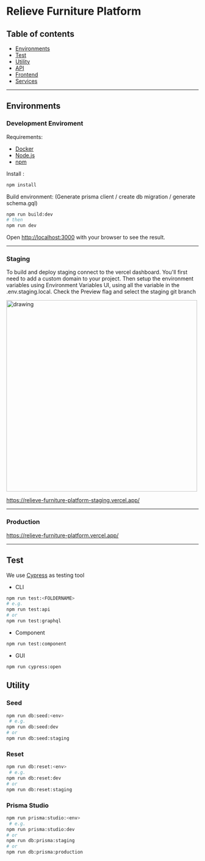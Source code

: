 # **Relieve Furniture Platform**

## Table of contents

- [Environments](#environments)
- [Test](#test)
- [Utility](#utility)
- [API](doc/API.md)
- [Frontend](doc/Frontend.md)
- [Services](doc/Services.md)

---

## Environments

### Development Enviroment

Requirements:

- [Docker](https://docs.docker.com/get-docker/)
- [Node.js](https://nodejs.org/en/)
- [npm](https://www.npmjs.com/)

Install :

```bash
npm install
```

Build environment:
(Generate prisma client / create db migration / generate schema.gql)

```bash
npm run build:dev
# then
npm run dev
```

Open [http://localhost:3000](http://localhost:3000) with your browser to see the result.

---

### Staging

To build and deploy staging connect to the vercel dashboard.
You'll first need to add a custom domain to your project.
Then setup the  environment variables using Environment Variables UI,
using all the variable in the .env.staging.local.
Check the Preview flag and select the staging git branch

<img src="https://www.datocms-assets.com/31049/1619043001-add-preview-var.png?auto=format&fm=webp&w=948" alt="drawing" width="500px"/>



https://relieve-furniture-platform-staging.vercel.app/

---

### Production

https://relieve-furniture-platform.vercel.app/

---

## Test

We use [Cypress](https://www.cypress.io/) as testing tool

- CLI

```bash
npm run test:<FOLDERNAME>
# e.g.
npm run test:api
# or
npm run test:graphql
```

- Component

```bash
npm run test:component
```

- GUI

```shell
npm run cypress:open
```

## Utility

### Seed

```bash
npm run db:seed:<env>
 # e.g.
npm run db:seed:dev
# or
npm run db:seed:staging
```

### Reset

```bash
npm run db:reset:<env>
 # e.g.
npm run db:reset:dev
# or
npm run db:reset:staging
```

### Prisma Studio

```bash
npm run prisma:studio:<env>
 # e.g.
npm run prisma:studio:dev
# or
npm run db:prisma:staging
# or
npm run db:prisma:production

```
